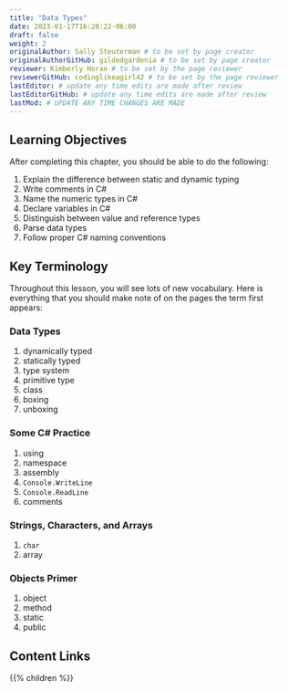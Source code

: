 ```yaml
---
title: "Data Types"
date: 2023-01-17T16:28:22-06:00
draft: false
weight: 2
originalAuthor: Sally Steuterman # to be set by page creator
originalAuthorGitHub: gildedgardenia # to be set by page creator
reviewer: Kimberly Horan # to be set by the page reviewer
reviewerGitHub: codinglikeagirl42 # to be set by the page reviewer
lastEditor: # update any time edits are made after review
lastEditorGitHub: # update any time edits are made after review
lastMod: # UPDATE ANY TIME CHANGES ARE MADE
---
```


## Learning Objectives

After completing this chapter, you should be able to do the following:

1. Explain the difference between static and dynamic typing
1. Write comments in C#
1. Name the numeric types in C#
1. Declare variables in C#
1. Distinguish between value and reference types
1. Parse data types
1. Follow proper C# naming conventions

## Key Terminology

Throughout this lesson, you will see lots of new vocabulary. Here is everything that you should make note of on the pages the term first appears:

### Data Types

1. dynamically typed
1. statically typed
1. type system
1. primitive type
1. class
1. boxing
1. unboxing

### Some C# Practice

1. using 
1. namespace
1. assembly
1. `Console.WriteLine`
1. `Console.ReadLine`
1. comments

### Strings, Characters, and Arrays

1. `char`
1. array

### Objects Primer

1. object
1. method
1. static
1. public

## Content Links

{{% children %}}
